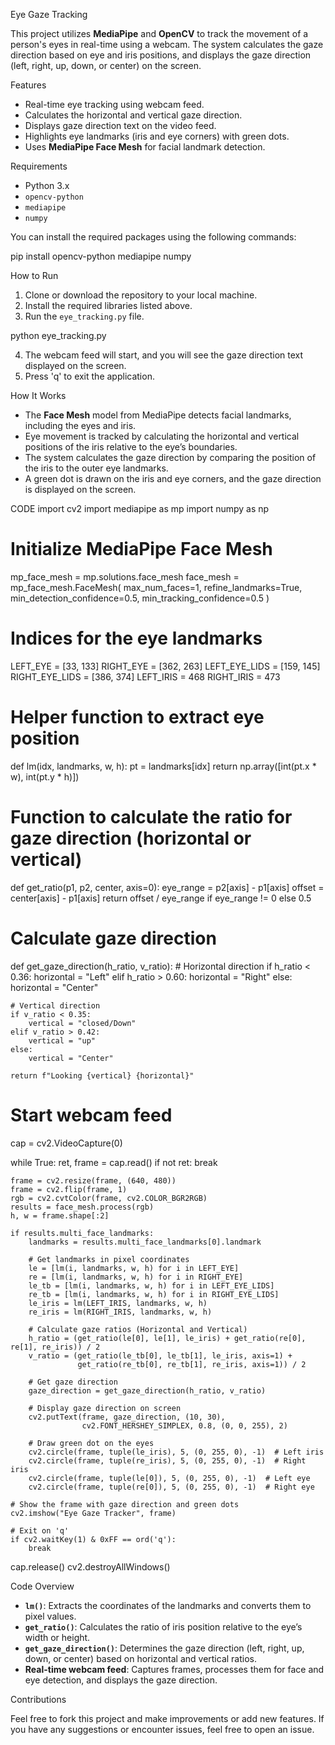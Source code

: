 Eye Gaze Tracking

This project utilizes **MediaPipe** and **OpenCV** to track the movement of a person's eyes in real-time using a webcam. The system calculates the gaze direction based on eye and iris positions, and displays the gaze direction (left, right, up, down, or center) on the screen.

Features

* Real-time eye tracking using webcam feed.
* Calculates the horizontal and vertical gaze direction.
* Displays gaze direction text on the video feed.
* Highlights eye landmarks (iris and eye corners) with green dots.
* Uses **MediaPipe Face Mesh** for facial landmark detection.

Requirements

* Python 3.x
* `opencv-python`
* `mediapipe`
* `numpy`

You can install the required packages using the following commands:


pip install opencv-python mediapipe numpy


How to Run
1. Clone or download the repository to your local machine.
2. Install the required libraries listed above.
3. Run the `eye_tracking.py` file.


python eye_tracking.py

4. The webcam feed will start, and you will see the gaze direction text displayed on the screen.
5. Press 'q' to exit the application.

 How It Works
* The **Face Mesh** model from MediaPipe detects facial landmarks, including the eyes and iris.
* Eye movement is tracked by calculating the horizontal and vertical positions of the iris relative to the eye’s boundaries.
* The system calculates the gaze direction by comparing the position of the iris to the outer eye landmarks.
* A green dot is drawn on the iris and eye corners, and the gaze direction is displayed on the screen.

CODE
import cv2
import mediapipe as mp
import numpy as np

# Initialize MediaPipe Face Mesh
mp_face_mesh = mp.solutions.face_mesh
face_mesh = mp_face_mesh.FaceMesh(
    max_num_faces=1,
    refine_landmarks=True,
    min_detection_confidence=0.5,
    min_tracking_confidence=0.5
)

# Indices for the eye landmarks
LEFT_EYE = [33, 133]
RIGHT_EYE = [362, 263]
LEFT_EYE_LIDS = [159, 145]
RIGHT_EYE_LIDS = [386, 374]
LEFT_IRIS = 468
RIGHT_IRIS = 473

# Helper function to extract eye position
def lm(idx, landmarks, w, h):
    pt = landmarks[idx]
    return np.array([int(pt.x * w), int(pt.y * h)])

# Function to calculate the ratio for gaze direction (horizontal or vertical)
def get_ratio(p1, p2, center, axis=0):
    eye_range = p2[axis] - p1[axis]
    offset = center[axis] - p1[axis]
    return offset / eye_range if eye_range != 0 else 0.5

# Calculate gaze direction
def get_gaze_direction(h_ratio, v_ratio):
    # Horizontal direction
    if h_ratio < 0.36:
        horizontal = "Left"
    elif h_ratio > 0.60:
        horizontal = "Right"
    else:
        horizontal = "Center"

    # Vertical direction
    if v_ratio < 0.35:
        vertical = "closed/Down"
    elif v_ratio > 0.42:
        vertical = "up"
    else:
        vertical = "Center"

    return f"Looking {vertical} {horizontal}"

# Start webcam feed
cap = cv2.VideoCapture(0)

while True:
    ret, frame = cap.read()
    if not ret:
        break

    frame = cv2.resize(frame, (640, 480))
    frame = cv2.flip(frame, 1)
    rgb = cv2.cvtColor(frame, cv2.COLOR_BGR2RGB)
    results = face_mesh.process(rgb)
    h, w = frame.shape[:2]

    if results.multi_face_landmarks:
        landmarks = results.multi_face_landmarks[0].landmark

        # Get landmarks in pixel coordinates
        le = [lm(i, landmarks, w, h) for i in LEFT_EYE]
        re = [lm(i, landmarks, w, h) for i in RIGHT_EYE]
        le_tb = [lm(i, landmarks, w, h) for i in LEFT_EYE_LIDS]
        re_tb = [lm(i, landmarks, w, h) for i in RIGHT_EYE_LIDS]
        le_iris = lm(LEFT_IRIS, landmarks, w, h)
        re_iris = lm(RIGHT_IRIS, landmarks, w, h)

        # Calculate gaze ratios (Horizontal and Vertical)
        h_ratio = (get_ratio(le[0], le[1], le_iris) + get_ratio(re[0], re[1], re_iris)) / 2
        v_ratio = (get_ratio(le_tb[0], le_tb[1], le_iris, axis=1) +
                   get_ratio(re_tb[0], re_tb[1], re_iris, axis=1)) / 2

        # Get gaze direction
        gaze_direction = get_gaze_direction(h_ratio, v_ratio)

        # Display gaze direction on screen
        cv2.putText(frame, gaze_direction, (10, 30),
                    cv2.FONT_HERSHEY_SIMPLEX, 0.8, (0, 0, 255), 2)

        # Draw green dot on the eyes
        cv2.circle(frame, tuple(le_iris), 5, (0, 255, 0), -1)  # Left iris
        cv2.circle(frame, tuple(re_iris), 5, (0, 255, 0), -1)  # Right iris
        cv2.circle(frame, tuple(le[0]), 5, (0, 255, 0), -1)  # Left eye
        cv2.circle(frame, tuple(re[0]), 5, (0, 255, 0), -1)  # Right eye

    # Show the frame with gaze direction and green dots
    cv2.imshow("Eye Gaze Tracker", frame)

    # Exit on 'q'
    if cv2.waitKey(1) & 0xFF == ord('q'):
        break

cap.release()
cv2.destroyAllWindows()



Code Overview

* **`lm()`**: Extracts the coordinates of the landmarks and converts them to pixel values.
* **`get_ratio()`**: Calculates the ratio of iris position relative to the eye’s width or height.
* **`get_gaze_direction()`**: Determines the gaze direction (left, right, up, down, or center) based on horizontal and vertical ratios.
* **Real-time webcam feed**: Captures frames, processes them for face and eye detection, and displays the gaze direction.

Contributions

Feel free to fork this project and make improvements or add new features. If you have any suggestions or encounter issues, feel free to open an issue.
